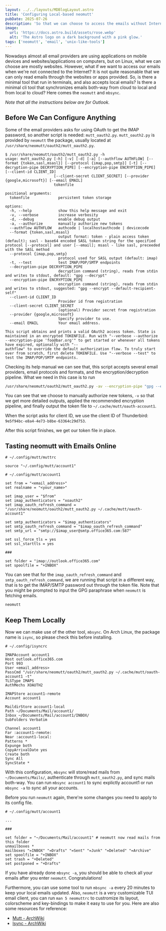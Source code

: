 ```yaml
---
layout: ../../layouts/MDBlogLayout.astro
title: 'Configuring Local-based neomutt'
pubDate: 2025-07-26
description: 'So that we can choose to access the emails without Internet connection.'
image:
  url: 'https://docs.astro.build/assets/rose.webp'
  alt: 'The Astro logo on a dark background with a pink glow.'
tags: ['neomutt', 'email', 'unix-like-tools']
---
```


Nowadays almost all email providers are using applications on mobile devices and
websites/applications on computers, but on Linux, what we can choose are mostly
websites. However, what if we want to access our emails when we're not connected
to the Internet? It is not quite reasonable that we can only read emails through
the websites or apps provided. So, is there a minimal tool that run in
terminals, and also accepts local emails? Is there a minimal cli tool that
synchronizes emails both-way from cloud to local and from local to cloud? Here
comes the `neomutt` and `mbsync`.

_Note that all the instructions below are for Outlook._

## Before We Can Configure Anything

Some of the email providers asks for using OAuth to get the IMAP password, so
another script is needed: `mutt_oauth2.py`. `mutt_oauth2.py` is provided by
`neomutt` the package, usually located at
`/usr/share/neomutt/oauth2/mutt_oauth2.py`.

```
$ /usr/share/neomutt/oauth2/mutt_oauth2.py -h
usage: mutt_oauth2.py [-h] [-v] [-d] [-a] [--authflow AUTHFLOW] [--format {token,sasl,msasl}] [--protocol {imap,pop,smtp}] [-t] [--decryption-pipe DECRYPTION_PIPE] [--encryption-pipe ENCRYPTION_PIPE] [--client-id CLIENT_ID]
                      [--client-secret CLIENT_SECRET] [--provider {google,microsoft}] [--email EMAIL]
                      tokenfile

positional arguments:
  tokenfile             persistent token storage

options:
  -h, --help            show this help message and exit
  -v, --verbose         increase verbosity
  -d, --debug           enable debug output
  -a, --authorize       manually authorize new tokens
  --authflow AUTHFLOW   authcode | localhostauthcode | devicecode
  --format {token,sasl,msasl}
                        output format: token - plain access token (default); sasl - base64 encoded SASL token string for the specified protocol [--protocol] and user [--email]; msasl - like sasl, preceeded with the SASL method
  --protocol {imap,pop,smtp}
                        protocol used for SASL output (default: imap)
  -t, --test            test IMAP/POP/SMTP endpoints
  --decryption-pipe DECRYPTION_PIPE
                        decryption command (string), reads from stdin and writes to stdout, default: "gpg --decrypt"
  --encryption-pipe ENCRYPTION_PIPE
                        encryption command (string), reads from stdin and writes to stdout, suggested: "gpg --encrypt --default-recipient-self"
  --client-id CLIENT_ID
                        Provider id from registration
  --client-secret CLIENT_SECRET
                        (optional) Provider secret from registration
  --provider {google,microsoft}
                        Specify provider to use.
  --email EMAIL         Your email address.

This script obtains and prints a valid OAuth2 access token. State is maintained in an encrypted TOKENFILE. Run with "--verbose --authorize --encryption-pipe 'foo@bar.org'" to get started or whenever all tokens have expired, optionally with "--
authflow" to override the default authorization flow. To truly start over from scratch, first delete TOKENFILE. Use "--verbose --test" to test the IMAP/POP/SMTP endpoints.
```

Checking its help manual we can see that, this script accepts several email
providers, email protocols and formats, and the encryption/decryption pipeline.
What we need in this case is to run

```sh
/usr/share/neomutt/oauth2/mutt_oauth2.py -av --encryption-pipe "gpg --encrypt --default-recipient-self" ~/.cache/mutt/oauth-account1
```

You can see that we choose to manually authorize new tokens, `-v` so that we
get more detailed outputs, applied the recommended encryption pipeline, and
finally output the token file to `~/.cache/mutt/oauth-account1`.

When the script asks for client ID, we use the client ID of Thunderbird:
`9e5f94bc-e8a4-4e73-b8be-63364c29d753`.

After this script finishes, we get our token file in place.

## Tasting neomutt with Emails Online

```
# ~/.config/mutt/muttrc

source "~/.config/mutt/account1"
```

```
# ~/.config/mutt/account1

set from = "<email_address>"
set realname = "<your_name>"

set imap_user = "$from"
set imap_authenticators = "xoauth2"
set imap_oauth_refresh_command = "/usr/share/neomutt/oauth2/mutt_oauth2.py ~/.cache/mutt/oauth-account1"

set smtp_authenticators = "$imap_authenticators"
set smtp_oauth_refresh_command = "$imap_oauth_refresh_command"
set smtp_url = "smtp://$imap_user@smtp.office365.com:587"

set ssl_force_tls = yes
set ssl_starttls = yes

###

set folder = "imap://outlook.office365.com"
set spoolfile = "+INBOX"
```

You can see that for the `imap_oauth_refresh_command` and
`smtp_oauth_refresh_command`, we are running that script in a different way,
that is to get the IMAP/SMTP password out through the token file. Note that you
might be prompted to input the GPG paraphrase when `neomutt` is fetching
emails.

```sh
neomutt
```

## Keep Them Locally

Now we can make use of the other tool, `mbsync`. On Arch Linux, the package
name is `isync`, so please check this before installing.

```
# ~/.config/isyncrc

IMAPAccount account1
Host outlook.office365.com
Port 993
User <email_address>
PassCmd "/usr/share/neomutt/oauth2/mutt_oauth2.py ~/.cache/mutt/oauth-account1 -t"
TLSType IMAPS
AuthMechs XOAUTH2

IMAPStore account1-remote
Account account1

MaildirStore account1-local
Path ~/Documents/Mail/account1/
Inbox ~/Documents/Mail/account1/INBOX/
SubFolders Verbatim

Channel account1
Far :account1-remote:
Near :account1-local:
Patterns *
Expunge both
CopyArrivalDate yes
Create both
Sync All
SyncState *
```

With this configuration, `mbsync` will store/read mails from
`~/Documents/Mails/`, authenticate through `mutt_oauth2.py`, and sync mails
both-way. You can run `mbsync account1` to sync explictly account1 or run
`mbsync -a` to sync all your accounts.

Before you run `neomutt` again, there're some changes
you need to apply to its config file.

```
# ~/.config/mutt/account1

...

###

set folder = "~/Documents/Mail/account1" # neomutt now read mails from this folder
unmailboxes *
mailboxes "=INBOX" "=Drafts" "=Sent" "=Junk" "=Deleted" "=Archive"
set spoolfile = "+INBOX"
set trash = "+Deleted"
set postponed = "+Drafts"
```

If you have already done `mbsync -a`, you should be able to check all your
emails after you enter `neomutt`. Congratulations!

Furthermore, you can use some tool to run `mbsync -a` every 20 minutes to keep
your local emails updated. Also, `neomutt` is a very customizable TUI email
client, you can run `man 5 neomuttrc` to custromize its layout, colorscheme and
key-bindings to make it easy to use for you. Here are also some resources for
reference:

- [Mutt - ArchWiki](https://wiki.archlinux.org/title/Mutt)
- [Isync - ArchWiki](https://wiki.archlinux.org/title/Isync)

